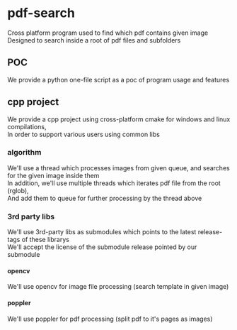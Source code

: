 # pdf-search
Cross platform program used to find which pdf contains given image <br />
Designed to search inside a root of pdf files and subfolders

## POC
We provide a python one-file script as a poc of program usage and features

## cpp project
We provide a cpp project using cross-platform cmake for windows and linux compilations, <br />
In order to support various users using common libs

### algorithm
We'll use a thread which processes images from given queue, and searches for the given image inside them <br />
In addition, we'll use multiple threads which iterates pdf file from the root (rglob), <br />
And add them to queue for further processing by the thread above

### 3rd party libs
We'll use 3rd-party libs as submodules which points to the latest release-tags of these librarys <br />
We'll accept the license of the submodule release pointed by our submodule

#### opencv
We'll use opencv for image file processing (search template in given image)

#### poppler
We'll use poppler for pdf processing (split pdf to it's pages as images)
